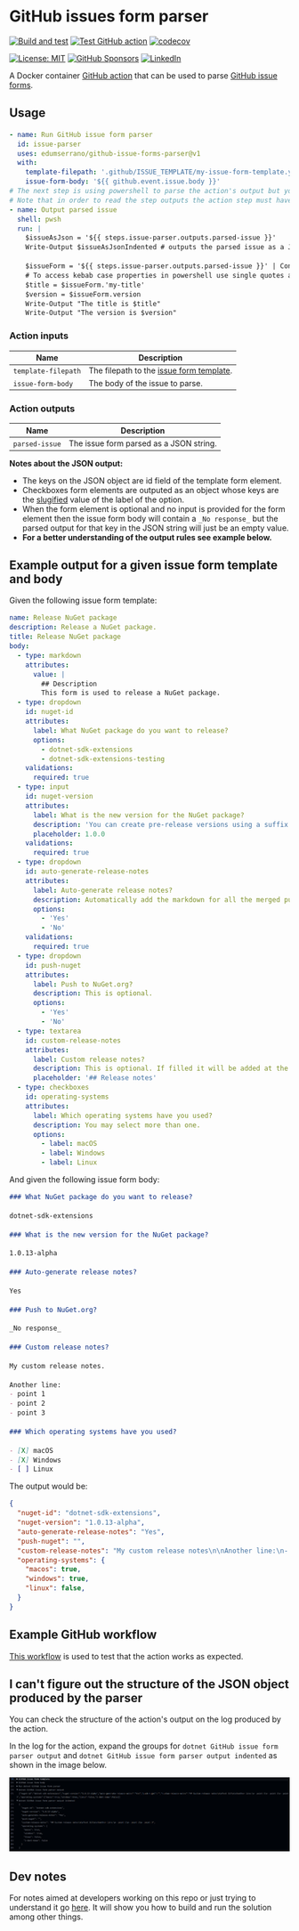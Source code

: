# GitHub issues form parser

[![Build and test](https://github.com/edumserrano/github-issue-forms-parser/workflows/Build%20and%20test/badge.svg)](https://github.com/edumserrano/github-issue-forms-parser/actions/workflows/build-test.yml)
[![Test GitHub action](https://github.com/edumserrano/github-issue-forms-parser/workflows/Test%20GitHub%20action/badge.svg)](https://github.com/edumserrano/github-issue-forms-parser/actions/workflows/test-action.yml)
[![codecov](https://codecov.io/gh/edumserrano/github-issue-forms-parser/branch/main/graph/badge.svg?token=B9nrGE2Ine)](https://codecov.io/gh/edumserrano/github-issue-forms-parser)

[![License: MIT](https://img.shields.io/badge/License-MIT-blue.svg)](./LICENSE)
[![GitHub Sponsors](https://img.shields.io/github/sponsors/edumserrano)](https://github.com/sponsors/edumserrano)
[![LinkedIn](https://img.shields.io/badge/LinkedIn-Eduardo%20Serrano-blue.svg)](https://www.linkedin.com/in/eduardomserrano/)

A Docker container [GitHub action](https://docs.github.com/en/actions/learn-github-actions/finding-and-customizing-actions) that can be used to parse [GitHub issue forms](https://docs.github.com/en/communities/using-templates-to-encourage-useful-issues-and-pull-requests/syntax-for-githubs-form-schema).

## Usage

```yml
- name: Run GitHub issue form parser
  id: issue-parser
  uses: edumserrano/github-issue-forms-parser@v1
  with:
    template-filepath: '.github/ISSUE_TEMPLATE/my-issue-form-template.yml'
    issue-form-body: '${{ github.event.issue.body }}'
# The next step is using powershell to parse the action's output but you can use whatever you prefer.
# Note that in order to read the step outputs the action step must have an id.
- name: Output parsed issue
  shell: pwsh
  run: |
    $issueAsJson = '${{ steps.issue-parser.outputs.parsed-issue }}'
    Write-Output $issueAsJsonIndented # outputs the parsed issue as a JSON string

    $issueForm = '${{ steps.issue-parser.outputs.parsed-issue }}' | ConvertFrom-Json
    # To access kebab case properties in powershell use single quotes around the property names
    $title = $issueForm.'my-title'
    $version = $issueForm.version
    Write-Output "The title is $title"
    Write-Output "The version is $version"
```

### Action inputs

| Name | Description
| --- | --- |
| `template-filepath` | The filepath to the [issue form template](https://docs.github.com/en/communities/using-templates-to-encourage-useful-issues-and-pull-requests/configuring-issue-templates-for-your-repository#creating-issue-forms). |
| `issue-form-body` | The body of the issue to parse. |

### Action outputs

| Name | Description
| --- | --- |
| `parsed-issue` | The issue form parsed as a JSON string. |

**Notes about the JSON output:**

- The keys on the JSON object are id field of the template form element.
- Checkboxes form elements are outputed as an object whose keys are the [slugified]((https://blog.tersmitten.nl/slugify/)) value of the label of the option.
- When the form element is optional and no input is provided for the form element then the issue form body will contain a `_No response_` but the parsed output for that key in the JSON string will just be an empty value.
- **For a better understanding of the output rules see example below.**

## Example output for a given issue form template and body

Given the following issue form template:

```yml
name: Release NuGet package
description: Release a NuGet package.
title: Release NuGet package
body:
  - type: markdown
    attributes:
      value: |
        ## Description
        This form is used to release a NuGet package.
  - type: dropdown
    id: nuget-id
    attributes:
      label: What NuGet package do you want to release?
      options:
        - dotnet-sdk-extensions
        - dotnet-sdk-extensions-testing
    validations:
      required: true
  - type: input
    id: nuget-version
    attributes:
      label: What is the new version for the NuGet package?
      description: 'You can create pre-release versions using a suffix. For more info see https://docs.microsoft.com/en-us/nuget/concepts/package-versioning.'
      placeholder: 1.0.0
    validations:
      required: true
  - type: dropdown
    id: auto-generate-release-notes
    attributes:
      label: Auto-generate release notes?
      description: Automatically add the markdown for all the merged pull requests from this diff and contributors of this release.
      options:
        - 'Yes'
        - 'No'
    validations:
      required: true
  - type: dropdown
    id: push-nuget
    attributes:
      label: Push to NuGet.org?
      description: This is optional.
      options:
        - 'Yes'
        - 'No'
  - type: textarea
    id: custom-release-notes
    attributes:
      label: Custom release notes?
      description: This is optional. If filled it will be added at the start of the release notes, before the auto generated release notes.
      placeholder: '## Release notes'
  - type: checkboxes
    id: operating-systems
    attributes:
      label: Which operating systems have you used?
      description: You may select more than one.
      options:
        - label: macOS
        - label: Windows
        - label: Linux
```

And given the following issue form body:

```md
### What NuGet package do you want to release?

dotnet-sdk-extensions

### What is the new version for the NuGet package?

1.0.13-alpha

### Auto-generate release notes?

Yes

### Push to NuGet.org?

_No response_

### Custom release notes?

My custom release notes.

Another line:
- point 1
- point 2
- point 3

### Which operating systems have you used?

- [X] macOS
- [X] Windows
- [ ] Linux
```

The output would be:

```json
{
  "nuget-id": "dotnet-sdk-extensions",
  "nuget-version": "1.0.13-alpha",
  "auto-generate-release-notes": "Yes",
  "push-nuget": "",
  "custom-release-notes": "My custom release notes\n\nAnother line:\n- point 1\n- point 2\n- point 3",
  "operating-systems": {
    "macos": true,
    "windows": true,
    "linux": false,
  }
}
```

## Example GitHub workflow

[This workflow](https://github.com/edumserrano/github-issue-forms-parser/blob/main/.github/workflows/test-action.yml) is used to test that the action works as expected.

## I can't figure out the structure of the JSON object produced by the parser

You can check the structure of the action's output on the log produced by the action. 

In the log for the action, expand the groups for `dotnet GitHub issue form parser output` and `dotnet GitHub issue form parser output indented` as shown in the image below.

![debug-output](docs/readme-images/debug-output.png "Debug output")

## Dev notes

For notes aimed at developers working on this repo or just trying to understand it go [here](/docs/dev-notes/dev-notes-main.md). It will show you how to build and run the solution among other things.

